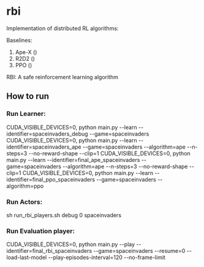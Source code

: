 # rbi
Implementation of distributed RL algorithms:

Baselines:
1. Ape-X ()
2. R2D2 ()
3. PPO ()

RBI:
A safe reinforcement learning algorithm 

## How to run

### Run Learner:

CUDA_VISIBLE_DEVICES=0, python main.py --learn --identifier=spaceinvaders_debug --game=spaceinvaders
CUDA_VISIBLE_DEVICES=0, python main.py --learn --identifier=spaceinvaders_ape --game=spaceinvaders --algorithm=ape --n-steps=3 --no-reward-shape --clip=1
CUDA_VISIBLE_DEVICES=0, python main.py --learn --identifier=final_ape_spaceinvaders --game=spaceinvaders --algorithm=ape --n-steps=3 --no-reward-shape --clip=1
CUDA_VISIBLE_DEVICES=0, python main.py --learn --identifier=final_ppo_spaceinvaders --game=spaceinvaders --algorithm=ppo

### Run Actors:

sh run_rbi_players.sh debug 0 spaceinvaders

### Run Evaluation player:

CUDA_VISIBLE_DEVICES=0, python main.py --play --identifier=final_rbi_spaceinvaders --game=spaceinvaders --resume=0 --load-last-model --play-episodes-interval=120 --no-frame-limit


